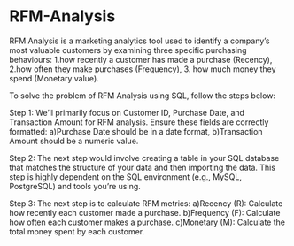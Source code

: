 # RFM-Analysis
RFM Analysis is a marketing analytics tool used to identify a company’s most valuable customers by examining three specific purchasing behaviours:
1.how recently a customer has made a purchase (Recency),
2.how often they make purchases (Frequency),
3. how much money they spend (Monetary value).

To solve the problem of RFM Analysis using SQL, follow the steps below:

Step 1: We’ll primarily focus on Customer ID, Purchase Date, and Transaction Amount for RFM analysis. Ensure these fields are correctly formatted:
a)Purchase Date should be in a date format,
b)Transaction Amount should be a numeric value.

Step 2: The next step would involve creating a table in your SQL database that matches the structure of your data and then importing the data. This step is highly dependent on the SQL environment (e.g., MySQL, PostgreSQL) and tools you’re using.

Step 3: The next step is to calculate RFM metrics:
a)Recency (R): Calculate how recently each customer made a purchase.
b)Frequency (F): Calculate how often each customer makes a purchase.
c)Monetary (M): Calculate the total money spent by each customer.

